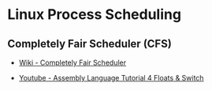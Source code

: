# Linux Process Scheduling

## Completely Fair Scheduler (CFS)

* [Wiki - Completely Fair Scheduler](https://en.wikipedia.org/wiki/Completely_Fair_Scheduler)

* [Youtube - Assembly Language Tutorial 4 Floats & Switch](https://youtu.be/zj-cGdNpYZ8)
